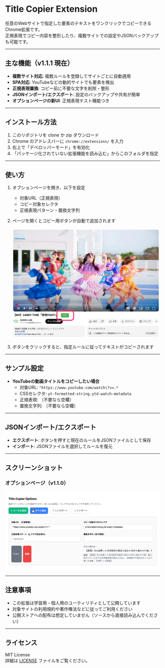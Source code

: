# Title Copier Extension

任意のWebサイトで指定した要素のテキストをワンクリックでコピーできるChrome拡張です。  
正規表現でコピー内容を整形したり、複数サイトでの設定やJSONバックアップも可能です。

---

## 主な機能（v1.1.1 現在）

- **複数サイト対応**: 複数ルールを登録してサイトごとに自動適用  
- **SPA対応**: YouTubeなどの動的サイトでも要素を検出  
- **正規表現置換**: コピー前に不要な文字を削除・整形  
- **JSONインポート/エクスポート**: 設定のバックアップや共有が簡単  
- **オプションページの新UI**: 正規表現テスト機能つき  

---

## インストール方法

1. このリポジトリを clone か zip ダウンロード
2. Chrome のアドレスバーに `chrome://extensions/` を入力
3. 右上で「デベロッパーモード」を有効化
4. 「パッケージ化されていない拡張機能を読み込む」からこのフォルダを指定

---

## 使い方

1. オプションページを開き、以下を設定  
   - 対象URL（正規表現）  
   - コピー対象セレクタ  
   - 正規表現パターン・置換文字列  

2. ページを開くとコピー用ボタンが自動で追加されます

	![Youtube画面](/screenshot/screenshot_02.png)

3. ボタンをクリックすると、指定ルールに従ってテキストがコピーされます

---

## サンプル設定

- **YouTubeの動画タイトルをコピーしたい場合**  
  - 対象URL: `^https://www.youtube.com/watch\?v=.*`
  - CSSセレクタ: `yt-formatted-string.ytd-watch-metadata`
  - 正規表現: （不要なら空欄）
  - 置換文字列: （不要なら空欄）

---

## JSONインポート/エクスポート

- **エクスポート**: ボタンを押すと現在のルールをJSONファイルとして保存  
- **インポート**: JSONファイルを選択してルールを復元  

---
## スクリーンショット

### オプションページ（v1.1.0）
![オプションページ](/screenshot/screenshot_01.png)

---

## 注意事項

- この拡張は学習用・個人用のユーティリティとして公開しています  
- 対象サイトの利用規約や著作権法などに従ってご利用ください  
- 公開ストアへの配布は想定していません（ソースから直接読み込んでください）

---

## ライセンス

MIT License  
詳細は [LICENSE](./LICENSE) ファイルをご覧ください。
